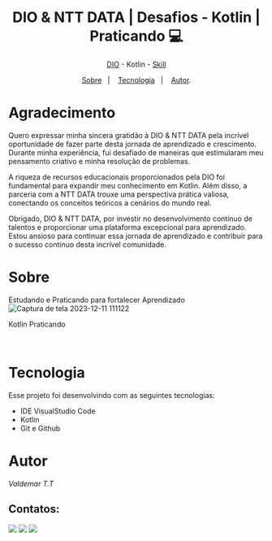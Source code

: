 <h1 align="center">DIO & NTT DATA | Desafios - Kotlin | Praticando 💻 </h1>

<p align="center"> <a href="https://web.dio.me/home" target="_blank">DIO</a> - Kotlin - <a href="https://www.dio.me/users/vteider" target="_blank">Skill</a> 

<p align="center">
<a href="#sobre">Sobre</a>&nbsp;&nbsp;&nbsp|&nbsp;&nbsp;&nbsp;
<a href="#tecnologia">Tecnologia</a>&nbsp;&nbsp;&nbsp|&nbsp;&nbsp;&nbsp;
<a href="#autor">Autor</a>.</p>

# Agradecimento
Quero expressar minha sincera gratidão à DIO & NTT DATA pela incrível oportunidade de fazer parte desta jornada de aprendizado e crescimento. Durante minha experiência,
fui desafiado de maneiras que estimularam meu pensamento criativo e minha resolução de problemas.

A riqueza de recursos educacionais proporcionados pela DIO foi fundamental para expandir meu conhecimento em Kotlin. Além disso,
a parceria com a NTT DATA trouxe uma perspectiva prática valiosa, conectando os conceitos teóricos a cenários do mundo real.

Obrigado, DIO & NTT DATA, por investir no desenvolvimento contínuo de talentos e proporcionar uma plataforma excepcional para aprendizado.
Estou ansioso para continuar essa jornada de aprendizado e contribuir para o sucesso contínuo desta incrível comunidade.


# Sobre
Estudando e Praticando para fortalecer Aprendizado 
![Captura de tela 2023-12-11 111122](https://github.com/1985Valdemar/NTT-Data---Desenvolvimento-BackEnd-com-Kotlin-/assets/114195427/d37d7b6c-d612-4378-8a29-46708800ad44)

<p> Kotlin Praticando </p>

<br>

# Tecnologia

Esse projeto foi desenvolvindo com as seguintes tecnologias:

- IDE VisualStudio Code
- Kotlin
- Git e Github

# Autor

_Valdemar T.T_
<br>

## Contatos:

<div>
  
<a href="https://www.dio.me/users/vteider" target="_blank"><img loading="lazy" src="https://img.shields.io/badge/Perfil-FF0000?style=for-the-badge&logo=Perfil&logoColor=white" target="_blank"></a>
<a href = "mailto:vteider@yahoo.com.br"><img loading="lazy" src="https://img.shields.io/badge/Email-33BD01?style=for-the-badge&logo=yahoo&logoColor=white" target="_blank"></a>
<a href="https://www.linkedin.com/in/valdemar-teider-5336b394/" target="_blank"><img loading="lazy" src="https://img.shields.io/badge/VALDEMAR-0077B5?style=for-the-badge&logo=linkedin&logoColor=white" target="_blank"></a>   
</div>
  
